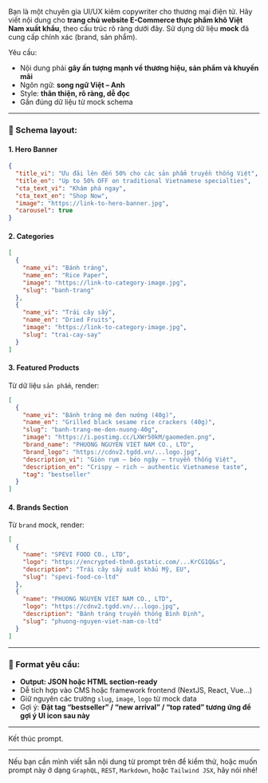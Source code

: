

Bạn là một chuyên gia UI/UX kiêm copywriter cho thương mại điện tử. Hãy viết nội dung cho **trang chủ website E-Commerce thực phẩm khô Việt Nam xuất khẩu**, theo cấu trúc rõ ràng dưới đây. Sử dụng dữ liệu **mock** đã cung cấp chính xác (brand, sản phẩm).

Yêu cầu:

* Nội dung phải **gây ấn tượng mạnh về thương hiệu, sản phẩm và khuyến mãi**
* Ngôn ngữ: **song ngữ Việt – Anh**
* Style: **thân thiện, rõ ràng, dễ đọc**
* Gắn đúng dữ liệu từ mock schema

---

### 🔷 Schema layout:

#### **1. Hero Banner**

```json
{
  "title_vi": "Ưu đãi lên đến 50% cho các sản phẩm truyền thống Việt",
  "title_en": "Up to 50% OFF on traditional Vietnamese specialties",
  "cta_text_vi": "Khám phá ngay",
  "cta_text_en": "Shop Now",
  "image": "https://link-to-hero-banner.jpg",
  "carousel": true
}
```

#### **2. Categories**

```json
[
  {
    "name_vi": "Bánh tráng",
    "name_en": "Rice Paper",
    "image": "https://link-to-category-image.jpg",
    "slug": "banh-trang"
  },
  {
    "name_vi": "Trái cây sấy",
    "name_en": "Dried Fruits",
    "image": "https://link-to-category-image.jpg",
    "slug": "trai-cay-say"
  }
]
```

#### **3. Featured Products**

Từ dữ liệu `sản phẩm`, render:

```json
[
  {
    "name_vi": "Bánh tráng mè đen nướng (40g)",
    "name_en": "Grilled black sesame rice crackers (40g)",
    "slug": "banh-trang-me-den-nuong-40g",
    "image": "https://i.postimg.cc/LXWr50kM/gaomeden.png",
    "brand_name": "PHUONG NGUYEN VIET NAM CO., LTD",
    "brand_logo": "https://cdnv2.tgdd.vn/...logo.jpg",
    "description_vi": "Giòn rụm – béo ngậy – truyền thống Việt",
    "description_en": "Crispy – rich – authentic Vietnamese taste",
    "tag": "bestseller"
  }
]
```

#### **4. Brands Section**

Từ `brand` mock, render:

```json
[
  {
    "name": "SPEVI FOOD CO., LTD",
    "logo": "https://encrypted-tbn0.gstatic.com/...KrCG1Q&s",
    "description": "Trái cây sấy xuất khẩu Mỹ, EU",
    "slug": "spevi-food-co-ltd"
  },
  {
    "name": "PHUONG NGUYEN VIET NAM CO., LTD",
    "logo": "https://cdnv2.tgdd.vn/...logo.jpg",
    "description": "Bánh tráng truyền thống Bình Định",
    "slug": "phuong-nguyen-viet-nam-co-ltd"
  }
]
```

---

### 📌 Format yêu cầu:

* **Output: JSON hoặc HTML section-ready**
* Dễ tích hợp vào CMS hoặc framework frontend (NextJS, React, Vue...)
* Giữ nguyên các trường `slug`, `image`, `logo` từ mock data
* Gợi ý: **Đặt tag “bestseller” / “new arrival” / “top rated” tương ứng để gợi ý UI icon sau này**

---

Kết thúc prompt.

---

Nếu bạn cần mình viết sẵn nội dung từ prompt trên để kiểm thử, hoặc muốn prompt này ở dạng `GraphQL`, `REST`, `Markdown`, hoặc `Tailwind JSX`, hãy nói nhé!
